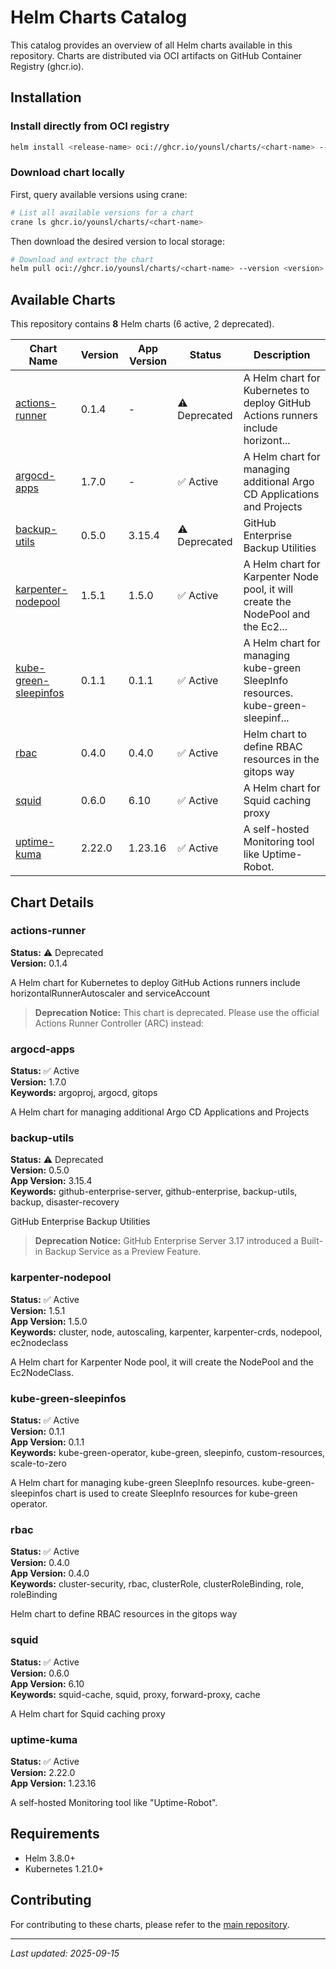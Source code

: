 # Helm Charts Catalog

This catalog provides an overview of all Helm charts available in this repository. Charts are distributed via OCI artifacts on GitHub Container Registry (ghcr.io).

## Installation

### Install directly from OCI registry

```bash
helm install <release-name> oci://ghcr.io/younsl/charts/<chart-name> --version <version>
```

### Download chart locally

First, query available versions using crane:

```bash
# List all available versions for a chart
crane ls ghcr.io/younsl/charts/<chart-name>
```

Then download the desired version to local storage:

```bash
# Download and extract the chart
helm pull oci://ghcr.io/younsl/charts/<chart-name> --version <version> --untar
```

## Available Charts

This repository contains **8** Helm charts (6 active, 2 deprecated).

| Chart Name | Version | App Version | Status | Description |
|------------|---------|-------------|--------|-------------|
| [actions-runner](../charts/actions-runner) | 0.1.4 | - | ⚠️ Deprecated | A Helm chart for Kubernetes to deploy GitHub Actions runners include horizont... |
| [argocd-apps](../charts/argocd-apps) | 1.7.0 | - | ✅ Active | A Helm chart for managing additional Argo CD Applications and Projects |
| [backup-utils](../charts/backup-utils) | 0.5.0 | 3.15.4 | ⚠️ Deprecated | GitHub Enterprise Backup Utilities |
| [karpenter-nodepool](../charts/karpenter-nodepool) | 1.5.1 | 1.5.0 | ✅ Active | A Helm chart for Karpenter Node pool, it will create the NodePool and the Ec2... |
| [kube-green-sleepinfos](../charts/kube-green-sleepinfos) | 0.1.1 | 0.1.1 | ✅ Active | A Helm chart for managing kube-green SleepInfo resources. kube-green-sleepinf... |
| [rbac](../charts/rbac) | 0.4.0 | 0.4.0 | ✅ Active | Helm chart to define RBAC resources in the gitops way |
| [squid](../charts/squid) | 0.6.0 | 6.10 | ✅ Active | A Helm chart for Squid caching proxy |
| [uptime-kuma](../charts/uptime-kuma) | 2.22.0 | 1.23.16 | ✅ Active | A self-hosted Monitoring tool like Uptime-Robot. |

## Chart Details

### actions-runner
**Status:** ⚠️ Deprecated  
**Version:** 0.1.4  

A Helm chart for Kubernetes to deploy GitHub Actions runners include horizontalRunnerAutoscaler and serviceAccount

> **Deprecation Notice:** This chart is deprecated. Please use the official Actions Runner Controller (ARC) instead:

### argocd-apps
**Status:** ✅ Active  
**Version:** 1.7.0  
**Keywords:** argoproj, argocd, gitops  

A Helm chart for managing additional Argo CD Applications and Projects

### backup-utils
**Status:** ⚠️ Deprecated  
**Version:** 0.5.0  
**App Version:** 3.15.4  
**Keywords:** github-enterprise-server, github-enterprise, backup-utils, backup, disaster-recovery  

GitHub Enterprise Backup Utilities

> **Deprecation Notice:** GitHub Enterprise Server 3.17 introduced a Built-in Backup Service as a Preview Feature. 

### karpenter-nodepool
**Status:** ✅ Active  
**Version:** 1.5.1  
**App Version:** 1.5.0  
**Keywords:** cluster, node, autoscaling, karpenter, karpenter-crds, nodepool, ec2nodeclass  

A Helm chart for Karpenter Node pool, it will create the NodePool and the Ec2NodeClass.

### kube-green-sleepinfos
**Status:** ✅ Active  
**Version:** 0.1.1  
**App Version:** 0.1.1  
**Keywords:** kube-green-operator, kube-green, sleepinfo, custom-resources, scale-to-zero  

A Helm chart for managing kube-green SleepInfo resources. kube-green-sleepinfos chart is used to create SleepInfo resources for kube-green operator.

### rbac
**Status:** ✅ Active  
**Version:** 0.4.0  
**App Version:** 0.4.0  
**Keywords:** cluster-security, rbac, clusterRole, clusterRoleBinding, role, roleBinding  

Helm chart to define RBAC resources in the gitops way

### squid
**Status:** ✅ Active  
**Version:** 0.6.0  
**App Version:** 6.10  
**Keywords:** squid-cache, squid, proxy, forward-proxy, cache  

A Helm chart for Squid caching proxy

### uptime-kuma
**Status:** ✅ Active  
**Version:** 2.22.0  
**App Version:** 1.23.16  

A self-hosted Monitoring tool like "Uptime-Robot".

## Requirements

- Helm 3.8.0+
- Kubernetes 1.21.0+

## Contributing

For contributing to these charts, please refer to the [main repository](https://github.com/younsl/charts).

---

*Last updated: 2025-09-15*
